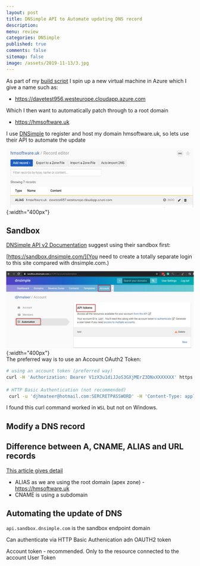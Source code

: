 ```yaml
---
layout: post
title: DNSimple API to Automate updating DNS record 
description: 
menu: review
categories: DNSimple
published: true 
comments: false     
sitemap: false
image: /assets/2019-11-13/3.jpg
---
```


As part of my [build script](/2020/01/09/Publishing-ASP-NET-Core-3-App-to-Ubuntu) I spin up a new virtual machine in Azure which I give a name such as:

- https://davetest956.westeurope.cloudapp.azure.com

Which I then want to automatically patch through to a root domain

- https://hmsoftware.uk

I use [DNSimple](https://dnsimple.com/) to register and host my domain hmsoftware.uk, so lets use their API to automate the update

![alt text](/assets/2020-01-09/30.jpg "Manually entered values into DNSimple UI"){:width="400px"}  

## Sandbox

[DNSimple API v2 Documentation](https://developer.dnsimple.com/v2/) suggest using their sandbox first:

[https://sandbox.dnsimple.com/](You need to create a totally separate login to this site compared with dnsimple.com.)

![alt text](/assets/2020-01-09/31.jpg "Create an Account Token"){:width="400px"}  
The preferred way is to use an Account OAuth2 Token:

```bash
# using an account token (preferred way)
curl -H 'Authorization: Bearer V1zX3u1diJJoS3GXjMErZ3DNxXXXXXXX' https://api.sandbox.dnsimple.com/v2/whoami

# HTTP Basic Authentication (not recommended) 
 curl -u 'djhmateer@hotmail.com:SERCRETPASSWORD' -H 'Content-Type: application/json' https://api.sandbox.dnsimple.com/v2/whoami
```

I found this curl command worked in `WSL` but not on Windows.

## Modify a DNS record



## Difference between A, CNAME, ALIAS and URL records

[This article gives detail](https://support.dnsimple.com/articles/differences-between-a-cname-alias-url/?utm_source=dnsimple.com&utm_medium=referral&utm_campaign=formhelp) 

- ALIAS as we are using the root domain (apex zone) - https://hmsoftware.uk
- CNAME is using a subdomain

## Automating the update of DNS


`api.sandbox.dnsimple.com` is the sandbox endpoint domain

Can authenticate via HTTP Basic Authenication adn OAUTH2 token

Account token - recommended. Only to the resource connected to the account
User Token

